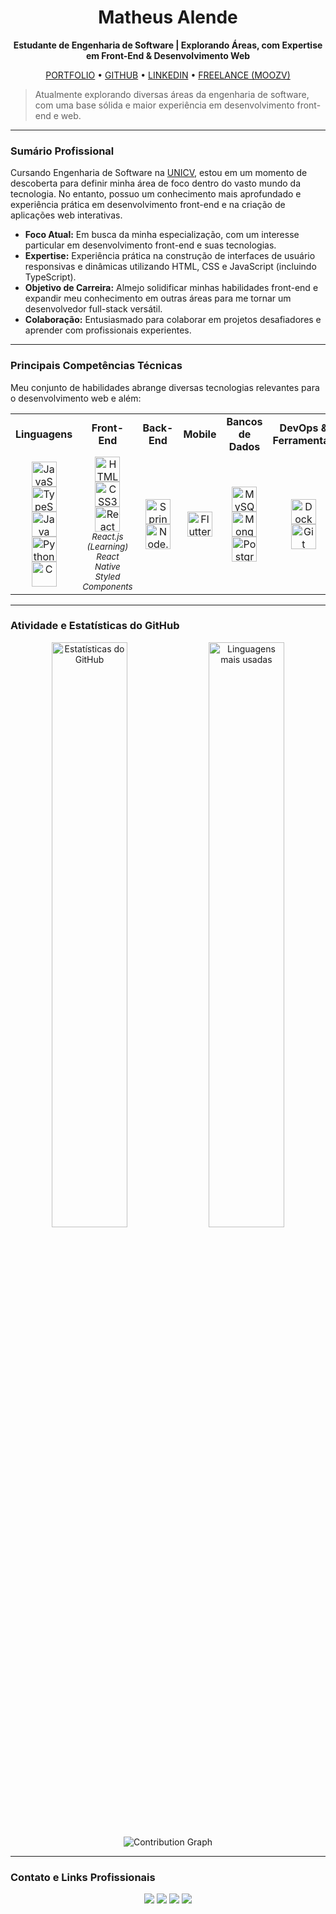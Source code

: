 <div align="center">
  <h1>Matheus Alende</h1>
  <p><strong>Estudante de Engenharia de Software | Explorando Áreas, com Expertise em Front-End & Desenvolvimento Web</strong></p>

  <a href="https://portfolio-fawn-mu-87.vercel.app/" target="_blank">PORTFOLIO</a> •
  <a href="https://github.com/Mathyess" target="_blank">GITHUB</a> •
  <a href="https://www.linkedin.com/in/matheus-alende-26384a278" target="_blank">LINKEDIN</a> •
  <a href="http://moozv.com" target="_blank">FREELANCE (MOOZV)</a>

</div>

> Atualmente explorando diversas áreas da engenharia de software, com uma base sólida e maior experiência em desenvolvimento front-end e web.

---

### Sumário Profissional

Cursando Engenharia de Software na [UNICV](https://unicv.edu.br), estou em um momento de descoberta para definir minha área de foco dentro do vasto mundo da tecnologia. No entanto, possuo um conhecimento mais aprofundado e experiência prática em desenvolvimento front-end e na criação de aplicações web interativas.

- **Foco Atual:** Em busca da minha especialização, com um interesse particular em desenvolvimento front-end e suas tecnologias.
- **Expertise:** Experiência prática na construção de interfaces de usuário responsivas e dinâmicas utilizando HTML, CSS e JavaScript (incluindo TypeScript).
- **Objetivo de Carreira:** Almejo solidificar minhas habilidades front-end e expandir meu conhecimento em outras áreas para me tornar um desenvolvedor full-stack versátil.
- **Colaboração:** Entusiasmado para colaborar em projetos desafiadores e aprender com profissionais experientes.

---

### Principais Competências Técnicas

Meu conjunto de habilidades abrange diversas tecnologias relevantes para o desenvolvimento web e além:

<table>
  <tr>
    <td align="center" width="150"><strong>Linguagens</strong></td>
    <td align="center" width="150"><strong>Front-End</strong></td>
    <td align="center" width="150"><strong>Back-End</strong></td>
    <td align="center" width="150"><strong>Mobile</strong></td>
    <td align="center" width="150"><strong>Bancos de Dados</strong></td>
    <td align="center" width="150"><strong>DevOps & Ferramentas</strong></td>
    <td align="center" width="150"><strong>IDEs & Editores</strong></td>
  </tr>
  <tr>
    <td align="center">
      <img src="https://cdn.jsdelivr.net/gh/devicons/devicon/icons/javascript/javascript-original.svg" width="40" height="40" alt="JavaScript" /><br>
      <img src="https://cdn.jsdelivr.net/gh/devicons/devicon/icons/typescript/typescript-original.svg" width="40" height="40" alt="TypeScript" /><br>
      <img src="https://cdn.jsdelivr.net/gh/devicons/devicon/icons/java/java-original.svg" width="40" height="40" alt="Java" /><br>
      <img src="https://cdn.jsdelivr.net/gh/devicons/devicon/icons/python/python-original.svg" width="40" height="40" alt="Python" /><br>
      <img src="https://cdn.jsdelivr.net/gh/devicons/devicon/icons/c/c-original.svg" width="40" height="40" alt="C" />
    </td>
    <td align="center">
      <img src="https://cdn.jsdelivr.net/gh/devicons/devicon/icons/html5/html5-original.svg" width="40" height="40" alt="HTML5" /><br>
      <img src="https://cdn.jsdelivr.net/gh/devicons/devicon/icons/css3/css3-original.svg" width="40" height="40" alt="CSS3" /><br>
      <img src="https://cdn.jsdelivr.net/gh/devicons/devicon/icons/react/react-original.svg" width="40" height="40" alt="React Ecosystem" /><br>
      <small>
        <em>React.js (Learning)</em><br>
        <em>React Native</em><br>
        <em>Styled Components</em>
      </small>
    </td>
    <td align="center">
      <img src="https://cdn.jsdelivr.net/gh/devicons/devicon/icons/spring/spring-original.svg" width="40" height="40" alt="Spring Boot" /><br>
      <img src="https://cdn.jsdelivr.net/gh/devicons/devicon/icons/nodejs/nodejs-original.svg" width="40" height="40" alt="Node.js" />
    </td>
    <td align="center">
      <img src="https://cdn.jsdelivr.net/gh/devicons/devicon/icons/flutter/flutter-original.svg" width="40" height="40" alt="Flutter" />
    </td>
    <td align="center">
      <img src="https://cdn.jsdelivr.net/gh/devicons/devicon/icons/mysql/mysql-original.svg" width="40" height="40" alt="MySQL" /><br>
      <img src="https://cdn.jsdelivr.net/gh/devicons/devicon/icons/mongodb/mongodb-original.svg" width="40" height="40" alt="MongoDB" /><br>
      <img src="https://cdn.jsdelivr.net/gh/devicons/devicon/icons/postgresql/postgresql-original.svg" width="40" height="40" alt="PostgreSQL" />
    </td>
    <td align="center">
      <img src="https://cdn.jsdelivr.net/gh/devicons/devicon/icons/docker/docker-original.svg" width="40" height="40" alt="Docker" /><br>
      <img src="https://cdn.jsdelivr.net/gh/devicons/devicon/icons/git/git-original.svg" width="40" height="40" alt="Git" />
    </td>
    <td align="center">
      <img src="https://cdn.jsdelivr.net/gh/devicons/devicon/icons/vscode/vscode-original.svg" width="40" height="40" alt="VS Code" /><br>
      <img src="https://cdn.jsdelivr.net/gh/devicons/devicon/icons/intellij/intellij-original.svg" width="40" height="40" alt="IntelliJ IDEA" /><br>
      <img src="https://cdn.jsdelivr.net/gh/devicons/devicon/icons/netbeans/netbeans-original.svg" width="40" height="40" alt="NetBeans" /><br>
      <small><em>Cursor</em></small>
    </td>
  </tr>
</table>

---

### Atividade e Estatísticas do GitHub

<div align="center">
  <img src="https://github-readme-stats.vercel.app/api?username=Mathyess&theme=dark&count_private=true&show_icons=true&title_color=4C42FF&icon_color=4C42FF&hide_border=true" alt="Estatísticas do GitHub" width="49%"/>
  <img src="https://github-readme-stats.vercel.app/api/top-langs/?username=Mathyess&theme=dark&layout=compact&title_color=4C42FF&icon_color=4C42FF&hide_border=true" alt="Linguagens mais usadas" width="49%"/>
</div>

<div align="center">
  <picture>
    <source media="(prefers-color-scheme: dark)" srcset="https://ssr-contributions-svg.vercel.app/_/Mathyess?chart=3dbar&gap=0.6&scale=2&flatten=0&animation=wave&animation_duration=4&animation_delay=0.06&animation_amplitude=24&animation_frequency=0.1&animation_wave_center=0_3&format=svg&weeks=34&theme=purple&dark=true">
    <source media="(prefers-color-scheme: light)" srcset="https://ssr-contributions-svg.vercel.app/_/Mathyess?chart=3dbar&gap=1&scale=2&light=30&flatten=0&animation=wave&animation_duration=4&animation_delay=0.06&animation_amplitude=24&animation_frequency=0.1&animation_wave_center=0_3&format=svg&weeks=40&theme=purple&dark=false">
    <img alt="Contribution Graph" src="https://ssr-contributions-svg.vercel.app/_/Mathyess?chart=3dbar&gap=1&scale=2&light=30&flatten=0&animation=wave&animation_duration=4&animation_delay=0.06&animation_amplitude=24&animation_frequency=0.1&animation_wave_center=0_3&format=svg&weeks=40&theme=purple&dark=true">
  </picture>
</div>

---

### Contato e Links Profissionais

<div align="center">
  <a href="https://portfolio-fawn-mu-87.vercel.app/" target="_blank"><img src="https://img.shields.io/badge/Portfolio-000000?style=for-the-badge&logo=vercel&logoColor=white"/></a>
  <a href="http://moozv.com" target="_blank"><img src="https://img.shields.io/badge/Freelance-Moozv-blue?style=for-the-badge&logo=briefcase&logoColor=white"/></a>
  <a href="https://www.linkedin.com/in/matheus-alende-26384a278" target="_blank"><img src="https://img.shields.io/badge/LinkedIn-0077B5?style=for-the-badge&logo=linkedin&logoColor=white"/></a>
  <a href="mailto:Matheuzoapires@gmail.com"><img src="https://img.shields.io/badge/Email-D14836?style=for-the-badge&logo=gmail&logoColor=white"/></a>
</div>
